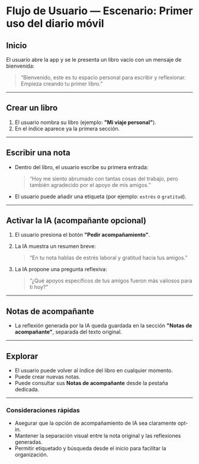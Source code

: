 # Flujo de Usuario — Escenario: Primer uso del diario móvil

## Inicio

El usuario abre la app y se le presenta un libro vacío con un mensaje de bienvenida:

> “Bienvenido, este es tu espacio personal para escribir y reflexionar. Empieza creando tu primer libro.”

---

## Crear un libro

1. El usuario nombra su libro (ejemplo: **"Mi viaje personal"**).
2. En el índice aparece ya la primera sección.

---

## Escribir una nota

* Dentro del libro, el usuario escribe su primera entrada:

  > “Hoy me siento abrumado con tantas cosas del trabajo, pero también agradecido por el apoyo de mis amigos.”

* El usuario puede añadir una etiqueta (por ejemplo: `estrés` o `gratitud`).

---

## Activar la IA (acompañante opcional)

1. El usuario presiona el botón **"Pedir acompañamiento"**.

2. La IA muestra un resumen breve:

   > “En tu nota hablas de estrés laboral y gratitud hacia tus amigos.”

3. La IA propone una pregunta reflexiva:

   > “¿Qué apoyos específicos de tus amigos fueron más valiosos para ti hoy?”

---

## Notas de acompañante

* La reflexión generada por la IA queda guardada en la sección **"Notas de acompañante"**, separada del texto original.

---

## Explorar

* El usuario puede volver al índice del libro en cualquier momento.
* Puede crear nuevas notas.
* Puede consultar sus **Notas de acompañante** desde la pestaña dedicada.

---

### Consideraciones rápidas

* Asegurar que la opción de acompañamiento de IA sea claramente opt-in.
* Mantener la separación visual entre la nota original y las reflexiones generadas.
* Permitir etiquetado y búsqueda desde el inicio para facilitar la organización.
